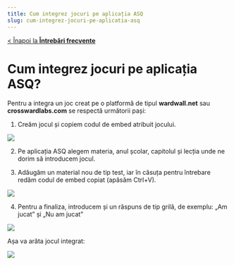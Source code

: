 ```yaml
---
title: Cum integrez jocuri pe aplicația ASQ
slug: cum-integrez-jocuri-pe-aplicatia-asq
---
```

[< Înapoi la **Întrebări frecvente**](/intrebari-frecvente/)

# Cum integrez jocuri pe aplicația ASQ?

Pentru a integra un joc creat pe o platformă de tipul **wardwall.net** sau **crosswardlabs.com** se respectă următorii pași:

1. Creăm jocul și copiem codul de embed atribuit jocului.

![](/img/screen-shot-2020-07-09-at-7.53.48-pm.png)

2. Pe aplicația ASQ alegem materia, anul școlar, capitolul și lecția unde ne dorim să introducem jocul.


3. Adăugăm un material nou de tip test, iar în căsuța pentru întrebare redăm codul de embed copiat (apăsăm Ctrl+V).

![](/img/screen-shot-2020-07-09-at-7.55.34-pm.png)

4. Pentru a finaliza, introducem și un răspuns de tip grilă, de exemplu: „Am jucat” și „Nu am jucat”

![](/img/screen-shot-2020-07-09-at-7.56.33-pm.png)

Așa va arăta jocul integrat:

![](/img/screen-shot-2020-07-09-at-7.57.16-pm.png)